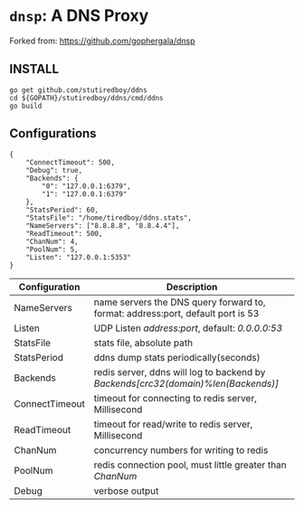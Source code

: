 # `dnsp`: A DNS Proxy

Forked from: https://github.com/gophergala/dnsp

## INSTALL

    go get github.com/stutiredboy/ddns
    cd ${GOPATH}/stutiredboy/ddns/cmd/ddns
    go build

## Configurations

```
{
	"ConnectTimeout": 500,
	"Debug": true,
	"Backends": {
		"0": "127.0.0.1:6379",
		"1": "127.0.0.1:6379"
	},
	"StatsPeriod": 60,
	"StatsFile": "/home/tiredboy/ddns.stats",
	"NameServers": ["8.8.8.8", "8.8.4.4"],
	"ReadTimeout": 500,
	"ChanNum": 4,
	"PoolNum": 5,
	"Listen": "127.0.0.1:5353"
}
```

Configuration | Description
------ | ------
NameServers | name servers the DNS query forward to, format: address:port, default port is 53
Listen | UDP Listen *address:port*, default: *0.0.0.0:53*
StatsFile | stats file, absolute path
StatsPeriod | ddns dump stats periodically(seconds)
Backends | redis server, ddns will log to backend by *Backends[crc32(domain)%len(Backends)]*
ConnectTimeout | timeout for connecting to redis server, Millisecond
ReadTimeout | timeout for read/write to redis server, Millisecond
ChanNum | concurrency numbers for writing to redis
PoolNum | redis connection pool, must little greater than *ChanNum*
Debug | verbose output
